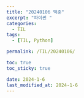 ```yaml
---
title: "20240106 백준"
excerpt: "파이썬 "
categories:
  - TIL
tags:
  - [TIL, Python]

permalink: /TIL/20240106/

toc: true
toc_sticky: true

date: 2024-1-6
last_modified_at: 2024-1-6
---
```

